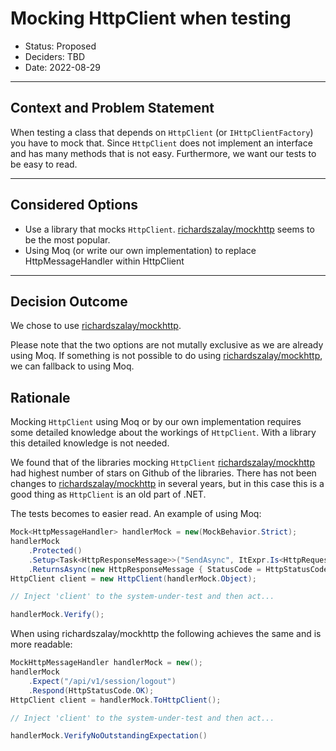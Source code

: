 # Mocking HttpClient when testing

* Status: Proposed
* Deciders: TBD
* Date: 2022-08-29

---

## Context and Problem Statement

When testing a class that depends on `HttpClient` (or `IHttpClientFactory`) you have to mock that. Since `HttpClient` does not implement an interface and has many methods that is not easy. Furthermore, we want our tests to be easy to read.

---

## Considered Options

* Use a library that mocks `HttpClient`. [richardszalay/mockhttp](https://github.com/richardszalay/mockhttp) seems to be the most popular.
* Using Moq (or write our own implementation) to replace HttpMessageHandler within HttpClient

---

## Decision Outcome

We chose to use [richardszalay/mockhttp](https://github.com/richardszalay/mockhttp).

Please note that the two options are not mutally exclusive as we are already using Moq. If something is not possible to do using [richardszalay/mockhttp](https://github.com/richardszalay/mockhttp), we can fallback to using Moq.


## Rationale

Mocking `HttpClient` using Moq or by our own implementation requires some detailed knowledge about the workings of `HttpClient`. With a library this detailed knowledge is not needed.

We found that of the libraries mocking `HttpClient` [richardszalay/mockhttp](https://github.com/richardszalay/mockhttp) had highest number of stars on Github of the libraries. There has not been changes to [richardszalay/mockhttp](https://github.com/richardszalay/mockhttp) in several years, but in this case this is a good thing as `HttpClient` is an old part of .NET.

The tests becomes to easier read. An example of using Moq:

```C#
Mock<HttpMessageHandler> handlerMock = new(MockBehavior.Strict);
handlerMock
    .Protected()
    .Setup<Task<HttpResponseMessage>>("SendAsync", ItExpr.Is<HttpRequestMessage>(req => req.RequestUri!.LocalPath == "/api/v1/session/logout"), ItExpr.IsAny<CancellationToken>())
    .ReturnsAsync(new HttpResponseMessage { StatusCode = HttpStatusCode.OK });
HttpClient client = new HttpClient(handlerMock.Object);

// Inject 'client' to the system-under-test and then act...

handlerMock.Verify();
```

When using richardszalay/mockhttp the following achieves the same and is more readable:

```C#
MockHttpMessageHandler handlerMock = new();
handlerMock
    .Expect("/api/v1/session/logout")
    .Respond(HttpStatusCode.OK);
HttpClient client = handlerMock.ToHttpClient();

// Inject 'client' to the system-under-test and then act...

handlerMock.VerifyNoOutstandingExpectation()
```
